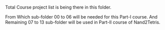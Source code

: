 Total Course project list is being there in this folder.

From Which sub-folder 00 to 06 will be needed for this Part-I course. And Remaining 07 to 13 sub-folder will be used in Part-II course of Nand2Tetris.